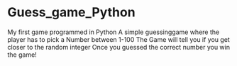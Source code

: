 # Guess_game_Python
My first game programmed in Python
A simple guessinggame where the player has to pick a Number between 1-100
The Game will tell you if you get closer to the random integer
Once you guessed the correct number you win the game!
